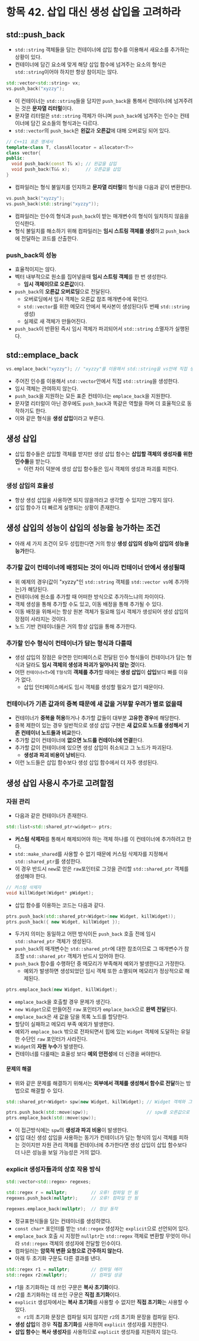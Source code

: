 # 항목 42. 삽입 대신 생성 삽입을 고려하라
## std::push_back
- `std::string` 객체들을 담는 컨테이너에 삽입 함수를 이용해서 새요소를 추가하는 상황이 있다.
- 컨테이너에 담긴 요소에 맞게 해당 삽입 함수에 넘겨주는 요소의 형식은 `std::string`이어야 하지만 항상 참이지는 않다.
```cpp
std::vector<std::string> vx;
vs.push_back("xyzzy");
```
- 이 컨테이너는 `std::string`들을 담지만 `push_back`을 통해서 컨테이너에 넘겨주려는 것은 **문자열 리터럴**이다.
- 문자열 리터럴은 `std::string` 객체가 아니며 `push_back`에 넘겨주는 인수는 컨테이너에 담긴 요소들의 형식과는 다르다.
- `std::vector`의 `push_back`은 **왼값**과 **오른값**에 대해 오버로딩 되어 있다.
```cpp
// C++11 표준 명세서
template<class T, classAllocator = allocator<T>>
class vector{
public:
  void push_back(const T& x); // 왼값을 삽입
  void push_back(T&& x);      // 오른값을 삽입
}
```
- 컴파일러는 형식 불일치를 인지하고 **문자열 리터럴**의 형식을 다음과 같이 변환한다.
```cpp
vs.push_back("xyzzy");
vs.push_back(std::string("xyzzy"));
```
- 컴파일러는 인수의 형식과 `push_back`이 받는 매개변수의 형식이 일치하지 않음을 인식한다.
- 형식 불일치를 해소하기 위해 컴파일러는 **임시 스트링 객체를 생성**하고 `push_back`에 전달하는 코드를 산출한다.

### push_back의 성능
- 효율적이지는 않다.
- 벡터 내부적으로 원소를 집어넣을때 **임시 스트링 객체**를 한 번 생성한다.
  - **임시 객체이므로 오른값**이다.
- `push_back`의 **오른값 오버로딩**으로 전달된다.
  - 오버로딩에서 임시 객체는 오른값 참조 매개변수에 묶인다.
  - `std::vector`를 위한 메모리 안에서 복사본이 생성된다(두 번째 `std::string` 생성)
  - 실제로 새 객체가 만들어진다.
- `push_back`이 반환된 즉시 임시 객체가 파괴되어서 `std::string` 소멸자가 실행된다.

## std::emplace_back
```cpp
vs.emplace_back("xyzzy"); // "xyzzy"를 이용해서 std::string을 vs안에 직접 생성한다.
```
- 주어진 인수를 이용해서 `std::vector`안에서 직접 `std::string`을 생성한다.
- 임시 객체는 관여하지 않는다.
- `push_back`을 지원하는 모든 표준 컨테이너는 `emplace_back`을 지원한다.
- 문자열 리터럴이 아닌 경우에도 `push_back`과 똑같은 역할을 하며 더 효율적으로 동작하기도 한다.
- 이와 같은 형식을 **생성 삽입**이라고 부른다.

## 생성 삽입
- 삽입 함수들은 삽입할 객체를 받지만 생성 삽입 함수는 **삽입할 객체의 생성자를 위한 인수들**을 받는다.
  - 이런 차이 덕분에 생성 삽입 함수들은 임시 객체의 생성과 파괴를 피한다.

### 생성 삽입의 효율성
- 항상 생성 삽입을 사용하면 되지 않을까라고 생각할 수 있지만 그렇지 않다.
- 삽입 함수가 더 빠르게 실행되는 상황이 존재한다.

## 생성 삽입의 성능이 삽입의 성능을 능가하는 조건
- 아래 세 가지 조건이 모두 성립한다면 거의 항상 **생성 삽입의 성능이 삽입의 성능을 능가**한다.

### 추가할 값이 컨테이너에 배정되는 것이 아니라 컨테이너 안에서 생성될때
- 위 예제의 경우(값이 "xyzzy"인 `std::string` 객체를 `std::vector vs`에 추가하는)가 해당된다.
- 컨테이너에 원소를 추가할 때 어떠한 방식으로 추가하느냐의 차이이다.
- 객체 생성을 통해 추가할 수도 있고, 이동 배정을 통해 추가될 수 있다.
- 이동 배정을 위해서는 항상 원본 객체가 필요해 임시 객체가 생성되어 생성 삽입의 장점이 사라지는 것이다.
- 노드 기반 컨테이너들은 거의 항상 삽입을 통해 추가한다.

### 추가할 인수 형식이 컨테이너가 담는 형식과 다를때
- 생성 삽입의 장점은 유연한 인터페이스로 전달된 인수 형식들이 컨테이너가 담는 형식과 달라도 **임시 객체의 생성과 파괴가 일어나지 않는 것**이다.
- 어떤 `컨테이너<T>`에 `T형식`의 **객체를 추가**할 때에는 **생성 삽입**이 **삽입**보다 빠를 이유가 없다.
  - 삽입 인터페이스에서도 임시 객체를 생성할 필요가 없기 때문이다.

### 컨테이너가 기존 값과의 중복 때문에 새 값을 거부할 우려가 별로 없을때
- 컨테이너가 **중복을 허용**하거나 추가할 값들이 대부분 **고유한 경우**에 해당한다.
- 중복 제한이 있는 경우 일반적으로 생성 삽입 구현은 **새 값으로 노드를 생성해서 기존 컨테이너 노드들과 비교**한다.
- 추가할 값이 컨테이너에 **없으면 노드를 컨테이너에 연결**한다.
- 추가할 값이 컨테이너에 있으면 생성 삽입이 취소되고 그 노드가 파괴된다.
  - **생성과 파괴 비용이 낭비**된다.
- 이런 노드들은 삽입 함수보다 생성 삽입 함수에서 더 자주 생성된다.

## 생성 삽입 사용시 추가로 고려할점
### 자원 관리
- 다음과 같은 컨테이너가 존재한다.
```cpp
std::list<std::shared_ptr<widget>> ptrs;
```
- **커스텀 삭제자**를 통해서 해제되어야 하는 객체 하나를 이 컨테이너에 추가하려고 한다.
- `std::make_shared`를 사용할 수 없기 때문에 커스텀 삭제자를 지정해서 `std::shared_ptr`를 생성한다.
- 이 경우 반드시 `new`로 얻은 `raw`포인터로 그것을 관리할 `std::shared_ptr` 객체를 생성해야 한다.

```cpp
// 커스텀 삭제자
void killWidget(Widget* pWidget);
```
- 삽입 함수를 이용하는 코드는 다음과 같다.
```cpp
ptrs.push_back(std::shared_ptr<Widget>(new Widget, killWidget));
ptrs.push_back({ new Widget, killWidget });
```
- 두가지 의미는 동일하고 어떤 방식이든 `push_back` 호출 전에 임시 `std::shared_ptr` 객체가 생성된다.
- `push_back`의 매개변수는 `std::shared_ptr`에 대한 참조이므로 그 매개변수가 참조할 `std::shared_ptr` 객체가 반드시 있어야 한다.
- `push_back` 함수를 수행하던 중 메모리가 부족해져 예외가 발생한다고 가정한다.
  - 예외가 발생하면 생성되었던 임시 객체 또한 소멸되며 메모리가 정상적으로 해제된다.

```cpp
ptrs.emplace_back(new Widget, killWidget);
```
- `emplace_back`을 호출할 경우 문제가 생긴다.
- `new Widget`으로 만들어진 `raw` 포인터가 `emplace_back`으로 **완벽 전달**된다.
- `emplace_back`은 새 값을 담을 목록 노드를 할당한다.
- 할당이 실패하고 메모리 부족 예외가 발생한다.
- 예외가 `emplace_back` 밖으로 전파되면서 힙에 있는 `Widget` 객체에 도달하는 유일한 수단인 `raw` 포인터가 사라진다.
- `Widget`의 **자원 누수**가 발생한다.
- 컨테이너를 다룰때는 효율성 보다 **예외 안전성**에 더 신경을 써야한다.

#### 문제의 해결
- 위와 같은 문제를 해결하기 위해서는 **외부에서 객체를 생성해서 함수로 전달**하는 방법으로 해결할 수 있다.
```cpp
std::shared_ptr<Widget> spw(new Widget, killWidget); // Widget 객체와 그것을 관리하는 spw 객체를 생성

ptrs.push_back(std::move(spw));                      // spw를 오른값으로 전달
ptrs.emplace_back(std::move(spw));
```
- 이 접근방식에는 `spw`의 **생성과 파괴 비용**이 발생한다.
- 삽입 대신 생성 삽입을 사용하는 동기가 컨테이너가 담는 형식의 임시 객체를 피하는 것이지만 자원 관리 객체를 컨테이너에 추가한다면 생성 삽입이 삽입 함수보다 더 나은 성능을 보일 가능성은 거의 없다.

### explicit 생성자들과의 상호 작용 방식
```cpp
std::vector<std::regex> regexes;

std::regex r = nullptr;         // 오류! 컴파일 안 됨
regexes.push_back(nullptr);     // 오류! 컴파일 안 됨

regexes.emplace_back(nullptr);  // 정상 동작
```
- 정규표현식들을 담는 컨테이너를 생성하였다.
- `const char*` 포인터를 받는 `std::regex` 생성자는 `explicit`으로 선언되어 있다.
- `emplace_back` 호출 시 지정한 `nullptr`는 `std::regex` 객체로 변환할 무엇이 아니라 `std::regex` 객체의 생성자에 전달할 인수이다.
- 컴파일러는 **암묵적 변환 요청으로 간주하지 않는다.**
- 아래 두 초기화 구문도 다른 결과를 낸다.
```cpp
std::regex r1 = nullptr;        // 컴파일 에러
std::regex r2(nullptr);         // 컴파일 성공
```
- r1을 초기화하는 데 쓰인 구문은 **복사 초기화**이다.
- r2를 초기화하는 데 쓰인 구문은 **직접 초기화**이다.
- `explicit` 생성자에서는 **복사 초기화**를 사용할 수 없지만 **직접 초기화**는 사용할 수 있다.
  - `r1`의 초기화 문장은 컴파일 되지 않지만 `r2`의 초기화 문장을 컴파일 된다.
- **생성 삽입**의 경우 **직접 초기화**를 사용하여 `explicit` 생성자를 지원한다.
- **삽입 함수**는 **복사 생성자**를 사용하므로 `explicit` 생성자를 지원하지 않는다.